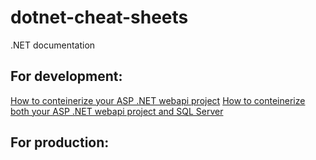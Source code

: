 # dotnet-cheat-sheets
.NET documentation

## For development:

[How to conteinerize your ASP .NET webapi project](dev-conteinerize-aspnet.md)
[How to conteinerize both your ASP .NET webapi project and SQL Server](dev-conteinerize-aspnet-and-mssql.md)

## For production:
